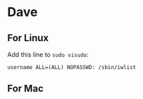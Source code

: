 # Dave

## For Linux

Add this line to `sudo visudo`:

`username ALL=(ALL) NOPASSWD: /sbin/iwlist`

## For Mac


